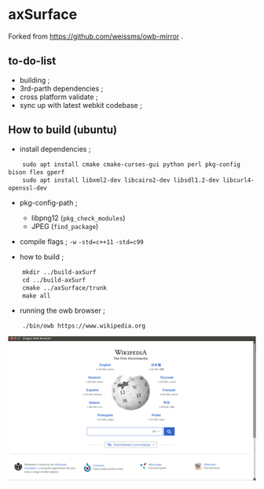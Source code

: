 # axSurface
Forked from https://github.com/weissms/owb-mirror .


## to-do-list
* building ;
* 3rd-parth dependencies ;
* cross platform validate ;
* sync up with latest webkit codebase ; 



## How to build (ubuntu)
* install dependencies ;

```shell
	sudo apt install cmake cmake-curses-gui python perl pkg-config bison flex gperf
	sudo apt install libxml2-dev libcairo2-dev libsdl1.2-dev libcurl4-openssl-dev
```


* pkg-config-path ;
	-	libpng12 (`pkg_check_modules`)
	-	JPEG (`find_package`)


* compile flags ;
`-w`
`-std=c++11`
`-std=c99`


* how to build ;

```shell
	mkdir ../build-axSurf
	cd ../build-axSurf
	cmake ../axSurface/trunk
	make all
```

* running the owb browser ;

```shell
	./bin/owb https://www.wikipedia.org
```

![](1.png)


